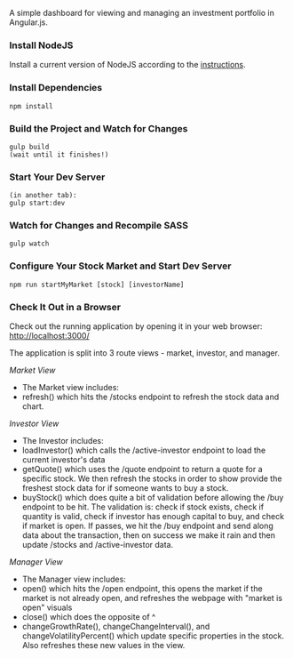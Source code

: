 A simple dashboard for viewing and managing an investment portfolio in Angular.js.


### Install NodeJS

Install a current version of NodeJS according to the [instructions](http://nodejs.org/download/).

### Install Dependencies

    npm install

### Build the Project and Watch for Changes

    gulp build
    (wait until it finishes!)

### Start Your Dev Server

    (in another tab):
    gulp start:dev

### Watch for Changes and Recompile SASS

    gulp watch

### Configure Your Stock Market and Start Dev Server

    npm run startMyMarket [stock] [investorName]

### Check It Out in a Browser

Check out the running application by opening it in your web browser: [http://localhost:3000/](http://localhost:3000/)

The application is split into 3 route views - market, investor, and manager.

*Market View*

- The Market view includes:
 - refresh() which hits the /stocks endpoint to refresh the stock data and chart.

*Investor View*

- The Investor includes:
 - loadInvestor() which calls the /active-investor endpoint to load the current investor's data
 - getQuote() which uses the /quote endpoint to return a quote for a specific stock. We then refresh the stocks in order to show provide the freshest stock data for if someone wants to buy a stock.
 - buyStock() which does quite a bit of validation before allowing the /buy endpoint to be hit. The validation is: check if stock exists, check if quantity is valid, check if investor has enough capital to buy, and check if market is open. If passes, we hit the /buy endpoint and send along data about the transaction, then on success we make it rain and then update /stocks and /active-investor data.

*Manager View*

- The Manager view includes:
 - open() which hits the /open endpoint, this opens the market if the market is not already open, and refreshes the webpage with "market is open" visuals
 - close() which does the opposite of ^
 - changeGrowthRate(), changeChangeInterval(), and changeVolatilityPercent() which update specific properties in the stock. Also refreshes these new values in the view.


